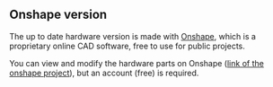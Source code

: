## Onshape version
The up to date hardware version is made with [Onshape](https://www.onshape.com/), which is a proprietary online CAD software, free to use for public projects.

You can view and modify the hardware parts on Onshape ([link of the onshape project](https://cad.onshape.com/documents/57024ba6e4b0bd431e251b54/v/f9f9475a8e982b501b19085f/e/ed40471c06b378f3c094c206)), but an account (free) is required.

